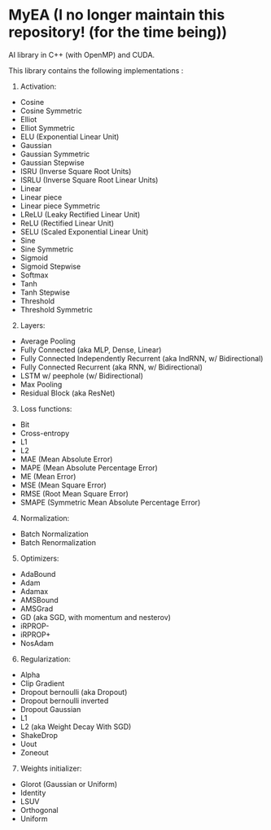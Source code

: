 # MyEA (I no longer maintain this repository! (for the time being))
AI library in C++ (with OpenMP) and CUDA.

This library contains the following implementations : 
  1. Activation:
  - Cosine
  - Cosine Symmetric
  - Elliot
  - Elliot Symmetric
  - ELU (Exponential Linear Unit)
  - Gaussian
  - Gaussian Symmetric
  - Gaussian Stepwise
  - ISRU (Inverse Square Root Units)
  - ISRLU (Inverse Square Root Linear Units)
  - Linear
  - Linear piece
  - Linear piece Symmetric
  - LReLU (Leaky Rectified Linear Unit)
  - ReLU (Rectified Linear Unit)
  - SELU (Scaled Exponential Linear Unit)
  - Sine
  - Sine Symmetric
  - Sigmoid
  - Sigmoid Stepwise
  - Softmax
  - Tanh
  - Tanh Stepwise
  - Threshold
  - Threshold Symmetric

  2. Layers:
  - Average Pooling
  - Fully Connected (aka MLP, Dense, Linear)
  - Fully Connected Independently Recurrent (aka IndRNN, w/ Bidirectional)
  - Fully Connected Recurrent (aka RNN, w/ Bidirectional)
  - LSTM  w/ peephole (w/ Bidirectional)
  - Max Pooling
  - Residual Block (aka ResNet)

  3. Loss functions:
  - Bit
  - Cross-entropy
  - L1
  - L2
  - MAE (Mean Absolute Error)
  - MAPE (Mean Absolute Percentage Error)
  - ME (Mean Error)
  - MSE (Mean Square Error)
  - RMSE (Root Mean Square Error)
  - SMAPE (Symmetric Mean Absolute Percentage Error)

  4. Normalization:
  - Batch Normalization
  - Batch Renormalization

  5. Optimizers:
  - AdaBound
  - Adam
  - Adamax
  - AMSBound
  - AMSGrad
  - GD (aka SGD, with momentum and nesterov)
  - iRPROP-
  - iRPROP+
  - NosAdam

  6. Regularization:
  - Alpha
  - Clip Gradient
  - Dropout bernoulli (aka Dropout)
  - Dropout bernoulli inverted
  - Dropout Gaussian
  - L1
  - L2 (aka Weight Decay With SGD)
  - ShakeDrop
  - Uout
  - Zoneout

  7. Weights initializer:
  - Glorot (Gaussian or Uniform)
  - Identity
  - LSUV
  - Orthogonal
  - Uniform
